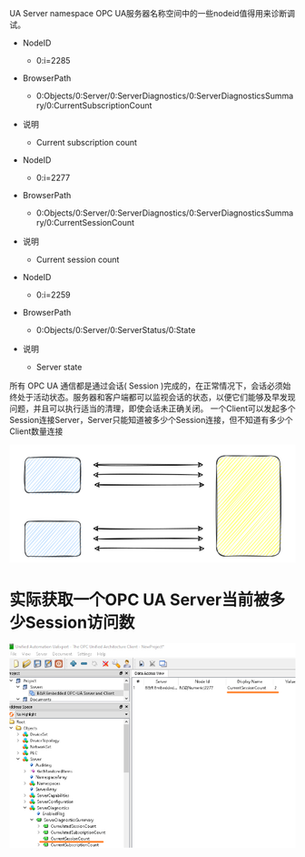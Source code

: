 UA Server namespace
OPC UA服务器名称空间中的一些nodeid值得用来诊断调试。

- NodeID
    - 0:i=2285
- BrowserPath
    - 0:Objects/0:Server/0:ServerDiagnostics/0:ServerDiagnosticsSummary/0:CurrentSubscriptionCount
- 说明
    - Current subscription count

- NodeID
    - 0:i=2277
- BrowserPath
    - 0:Objects/0:Server/0:ServerDiagnostics/0:ServerDiagnosticsSummary/0:CurrentSessionCount
- 说明
    - Current session count

- NodeID
    - 0:i=2259
- BrowserPath
    - 0:Objects/0:Server/0:ServerStatus/0:State
- 说明
    - Server state

所有 OPC UA 通信都是通过会话( Session )完成的，在正常情况下，会话必须始终处于活动状态。服务器和客户端都可以监视会话的状态，以便它们能够及早发现问题，并且可以执行适当的清理，即使会话未正确关闭。
一个Client可以发起多个Session连接Server，Server只能知道被多少个Session连接，但不知道有多少个Client数量连接

![](028如何知道OPC%20UA%20Server被多少Client连接.svg)

# 实际获取一个OPC UA Server当前被多少Session访问数
![](FILES/028如何知道OPC%20UA%20Server被多少Client连接/image-20230202104038139.png)

